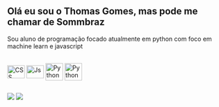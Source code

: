 ## Olá eu sou o Thomas Gomes, mas pode me chamar de Sommbraz
 Sou aluno de programação focado atualmente em python com foco em machine learn e javascript

<div style="display: inline_block"><br>
  
  <img align="center" alt="CSS" height="30" width="40" src="https://cdn.jsdelivr.net/gh/devicons/devicon@latest/icons/scikitlearn/scikitlearn-original.svg">
  <img align="center" alt="Js" height="30" width="40" src="https://cdn.jsdelivr.net/gh/devicons/devicon@latest/icons/tensorflow/tensorflow-original.svg">
  <img align="center" alt="Python" height="40" width="40" src="https://cdn.jsdelivr.net/gh/devicons/devicon@latest/icons/python/python-original.svg">
  <img align="center" alt="Python" height="40" width="40" src="https://cdn.jsdelivr.net/gh/devicons/devicon@latest/icons/javascript/javascript-original.svg">
  
   
      
          
            
</div>
  
  ##
 
<div> 

   <a href = "mailto:thomasairancoutinhogomes@gmail.com"><img src="https://img.shields.io/badge/-Gmail-%23333?style=for-the-badge&logo=gmail&logoColor=white" target="_blank"></a>
   <a href="https://www.linkedin.com/in/thomas-airan-coutinho-gomes-b60a3a213" target="_blank"><img src="https://img.shields.io/badge/-LinkedIn-%23333?style=for-the-badge&logo=linkedin&logoColor=white" target="_blank"></a> 
</div>

